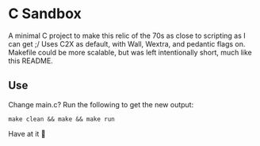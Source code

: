 # C Sandbox
A minimal C project to make this relic of the 70s as close to scripting as I
can get ;/ Uses C2X as default, with Wall, Wextra, and pedantic flags on. 
Makefile could be more scalable, but was left intentionally short, much like
this README.

## Use
Change main.c? Run the following to get the new output:
```
make clean && make && make run
```

Have at it 🤠
